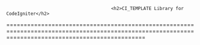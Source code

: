                                            <h2>CI_TEMPLATE Library for CodeIgniter</h2>
====================================================================================================================================================